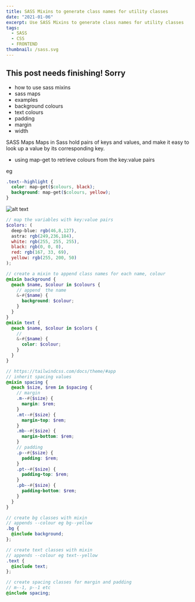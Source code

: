 ```yaml
---
title: SASS Mixins to generate class names for utility classes
date: "2021-01-06"
excerpt: Use SASS Mixins to generate class names for utility classes
tags:
  - SASS
  - CSS
  - FRONTEND
thumbnail: /sass.svg
---
```

## This post needs finishing! Sorry

<!-- ![alt text](/logos/sass.svg "image") -->

* how to use sass mixins
* sass maps
* examples
* background colours
* text colours
* padding
* margin
* width

SASS Maps
Maps in Sass hold pairs of keys and values, and make it easy to look up a value by its corresponding key. 

* using map-get to retrieve colours from the key:value pairs

eg

```css
.text--highlight {
  color: map-get($colours, black);
  background: map-get($colours, yellow);
}
```

![alt text](@/assets/blog/sass-mixins.png "image")


```scss
// map the variables with key:value pairs
$colors: (
  deep-blue: rgb(46,8,127),
  astra: rgb(249,236,184),
  white: rgb(255, 255, 255),
  black: rgb(0, 0, 0),
  red: rgb(167, 33, 69),
  yellow: rgb(255, 200, 50)
);

// create a mixin to append class names for each name, colour
@mixin background {
  @each $name, $colour in $colours {
    // append  the name
    &-#{$name} {
      background: $colour;
    }
  }
}
@mixin text {
  @each $name, $colour in $colors {
    //
    &-#{$name} {
      color: $colour;
    }
  }
}

// https://tailwindcss.com/docs/theme/#app
// inherit spacing values
@mixin spacing {
  @each $size, $rem in $spacing {
    // margin
    .m--#{$size} {
      margin: $rem;
    }
    .mt--#{$size} {
      margin-top: $rem;
    }
    .mb--#{$size} {
      margin-bottom: $rem;
    }
    // padding
    .p--#{$size} {
      padding: $rem;
    }
    .pt--#{$size} {
      padding-top: $rem;
    }
    .pb--#{$size} {
      padding-bottom: $rem;
    }
  }
}

// create bg classes with mixin
// appends --colour eg bg--yellow
.bg {
  @include background;
};

// create text classes with mixin
// appends --colour eg text--yellow
.text {
  @include text;
};

// create spacing classes for margin and padding
// m--1, p--1 etc
@include spacing;

```